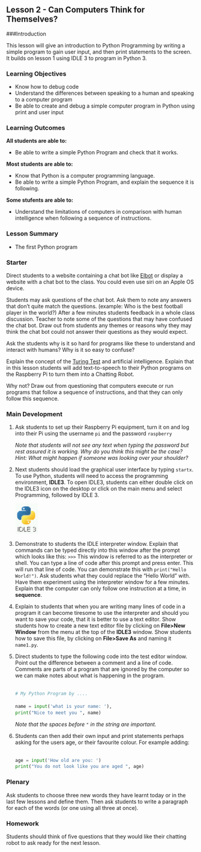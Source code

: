 ## Lesson 2 - Can Computers Think for Themselves? 

###Introduction

This lesson will give an introduction to Python Programming by writing a simple program to gain user input, and then print statements to the screen. It builds on lesson 1 using IDLE 3 to program in Python 3.


### Learning Objectives

- Know how to debug code
- Understand the differences between speaking to a human and speaking to a computer program
- Be able to create and debug a simple computer program in Python using print and user input


### Learning Outcomes

**All students are able to:**

- Be able to write a simple Python Program and check that it works.

**Most students are able to:**

- Know that Python is a computer programming language.  
- Be able to write a simple Python Program, and explain the sequence it is following.

**Some stufents are able to:**

- Understand the limitations of computers in comparison with human intelligence when following a sequence of instructions. 


### Lesson Summary

- The first Python program

### Starter

Direct students to a website containing a chat bot like [Elbot](http://www.elbot.com/) or display a website with a chat bot to the class. You could even use siri on an Apple OS device. 

Students may ask questions of the chat bot. Ask them to note any answers that don’t quite match the questions. (example: Who is the best football player in the world?) After a few minutes students feedback in a whole class discussion. Teacher to note some of the questions that may have confused the chat bot. Draw out from students any themes or reasons why they may think the chat bot could not answer their questions as they would expect.

Ask the students why is it so hard for programs like these to understand and interact with humans? Why is it so easy to confuse?

Explain the concept of the [Turing Test](http://en.wikipedia.org/wiki/Turing_test) and artificial intelligence. Explain that in this lesson students will add text-to-speech to their Python programs on the Raspberry Pi to turn them into a Chatting Robot.


Why not? Draw out from questioning that computers execute or run programs that follow a sequence of instructions, and that they can only follow this sequence. 


### Main Development

1. Ask students to set up their Raspberry Pi equipment, turn it on and log into their Pi using the username `pi` and the password `raspberry`

	*Note that students will not see any text when typing the password but rest assured it is working. Why do you think this might be the case? Hint: What might happen if someone was looking over your shoulder?*
	
2. Next students should load the graphical user interface by typing `startx`. To use Python, students will need to access the programming environment, **IDLE3**. To open IDLE3, students can either double click on the IDLE3 icon on the desktop or click on the main menu and select Programming, followed by IDLE 3.

	![](idle3.png)

3. Demonstrate to students the IDLE interpreter window. Explain that commands can be typed directly into this window after the prompt which looks like this:  `>>>` This window is referred to as the interpreter or shell. You can type a line of code after this prompt and press enter. This will run that line of code. You can demonstrate this with `print("Hello World!")`. Ask students what they could replace the “Hello World” with. Have them experiment using the interpreter window for a few minutes. Explain that the computer can only follow one instruction at a time, in **sequence**. 

4. Explain to students that when you are writing many lines of code in a program it can become tiresome to use the interpreter and should you want to save your code, that it is better to use a text editor. Show students how to create a new text editor file by clicking on **File>New Window** from the menu at the top of the **IDLE3** window. Show students how to save this file, by clicking on **File>Save As** and naming it `name1.py`.

5. Direct students to type the following code into the test editor window. Point out the difference between a comment and a line of code. Comments are parts of a program that are ignored by the computer so we can make notes about what is happening in the program. 

	```python
	
	# My Python Program by ....
	
	name = input('what is your name: '),
	print("Nice to meet you ", name)
	```
	
	*Note that the spaces before `"` in the string are important.*

6. Students can then add their own input and print statements perhaps asking for the users age, or their favourite colour. For example adding:

	```python
	
	age = input('How old are you: ')
	print("You do not look like you are aged ", age)
	```

### Plenary

Ask students to choose three new words they have learnt today or in the last few lessons and define them. Then ask students to write a paragraph for each of the words (or one using all three at once).


### Homework

Students should think of five questions that they would like their chatting robot to ask ready for the next lesson.

